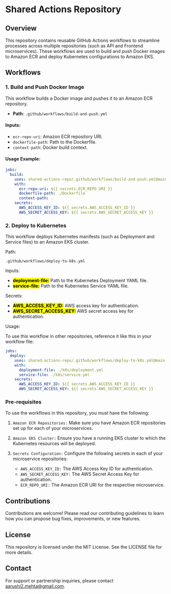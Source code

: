 # Shared Actions Repository

## Overview

This repository contains reusable GitHub Actions workflows to streamline processes across multiple repositories (such as API and Frontend microservices). These workflows are used to build and push Docker images to Amazon ECR and deploy Kubernetes configurations to Amazon EKS.

## Workflows

### 1. **Build and Push Docker Image**
This workflow builds a Docker image and pushes it to an Amazon ECR repository.

- **Path**: `.github/workflows/build-and-push.yml`

#### Inputs:
- `ecr-repo-uri`: Amazon ECR repository URI.
- `dockerfile-path`: Path to the Dockerfile.
- `context-path`: Docker build context.

#### Usage Example:
```yaml
jobs:
  build:
    uses: shared-actions-repo/.github/workflows/build-and-push.yml@main
    with:
      ecr-repo-uri: ${{ secrets.ECR_REPO_URI }}
      dockerfile-path: ./Dockerfile
      context-path: .
    secrets:
      AWS_ACCESS_KEY_ID: ${{ secrets.AWS_ACCESS_KEY_ID }}
      AWS_SECRET_ACCESS_KEY: ${{ secrets.AWS_SECRET_ACCESS_KEY }}

```
### 2. Deploy to Kubernetes

This workflow deploys Kubernetes manifests (such as Deployment and Service files) to an Amazon EKS cluster.

Path:
```
.github/workflows/deploy-to-k8s.yml
```

Inputs:

- <mark>**deployment-file:**</mark> Path to the Kubernetes Deployment YAML file.
- <mark>**service-file:**</mark> Path to the Kubernetes Service YAML file.

Secrets:

- <mark>**AWS_ACCESS_KEY_ID:**</mark> AWS access key for authentication.
- <mark>**AWS_SECRET_ACCESS_KEY:**</mark> AWS secret access key for authentication.

Usage:

To use this workflow in other repositories, reference it like this in your workflow file:

```yaml
jobs:
  deploy:
    uses: shared-actions-repo/.github/workflows/deploy-to-k8s.yml@main
    with:
      deployment-file: ./k8s/deployment.yml
      service-file: ./k8s/service.yml
    secrets:
      AWS_ACCESS_KEY_ID: ${{ secrets.AWS_ACCESS_KEY_ID }}
      AWS_SECRET_ACCESS_KEY: ${{ secrets.AWS_SECRET_ACCESS_KEY }}
```
### Pre-requisites
To use the workflows in this repository, you must have the following:

1. `Amazon ECR Repositories:` Make sure you have Amazon ECR repositories set up for each of your microservices.
   
2. `Amazon EKS Cluster:` Ensure you have a running EKS cluster to which the Kubernetes resources will be deployed.
   
3. `Secrets Configuration:` Configure the following secrets in each of your microservice repositories:
   
    - `AWS_ACCESS_KEY_ID:` The AWS Access Key ID for authentication.
    - `AWS_SECRET_ACCESS_KEY:` The AWS Secret Access Key for authentication.
    - `ECR_REPO_URI:` The Amazon ECR URI for the respective microservice.
      
## Contributions

Contributions are welcome! Please read our contributing guidelines to learn how you can propose bug fixes, improvements, or new features.

## License

This repository is licensed under the MIT License. See the LICENSE file for more details.

## Contact

For support or partnership inquiries, please contact <aarushi2.mehta@gmail.com>.
